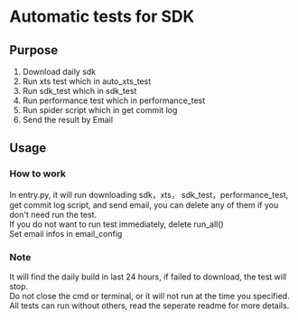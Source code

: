 # Automatic tests for SDK

## Purpose
1. Download daily sdk
2. Run xts test which in auto_xts_test
3. Run sdk_test which in sdk_test
4. Run performance test which in performance_test
5. Run spider script which in get commit log
6. Send the result by Email

## Usage
### How to work
In entry.py, it will run downloading sdk，xts， sdk_test，performance_test, get commit log script, and send email, you can delete any of them if you don't need run the test.  
If you do not want to run test immediately, delete run_all()  
Set email infos in email_config  
### Note
It will find the daily build in last 24 hours, if failed to download, the test will stop.  
Do not close the cmd or terminal, or it will not run at the time you specified.  
All tests can run without others, read the seperate readme for more details.  
